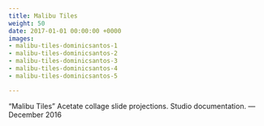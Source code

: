 ```yaml
---
title: Malibu Tiles
weight: 50
date: 2017-01-01 00:00:00 +0000
images:
- malibu-tiles-dominicsantos-1
- malibu-tiles-dominicsantos-2
- malibu-tiles-dominicsantos-3
- malibu-tiles-dominicsantos-4
- malibu-tiles-dominicsantos-5

---
```

“Malibu Tiles” Acetate collage slide projections. Studio documentation. — December 2016